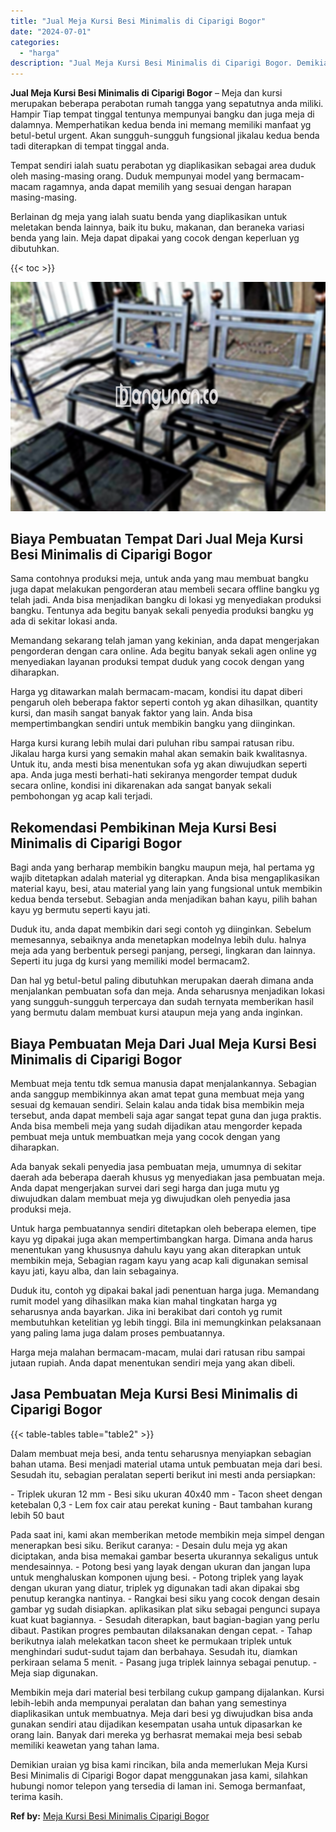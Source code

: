 ```yaml
---
title: "Jual Meja Kursi Besi Minimalis di Ciparigi Bogor"
date: "2024-07-01"
categories: 
  - "harga"
description: "Jual Meja Kursi Besi Minimalis di Ciparigi Bogor. Demikian uraian yg bisa kami rincikan, bila anda memerlukan Meja Kursi Besi Minimalis di Ciparigi Bogor dap..."
---
```


**Jual Meja Kursi Besi Minimalis di Ciparigi Bogor** – Meja dan kursi merupakan beberapa perabotan rumah tangga yang sepatutnya anda miliki. Hampir Tiap tempat tinggal tentunya mempunyai bangku dan juga meja di dalamnya. Memperhatikan kedua benda ini memang memiliki manfaat yg betul-betul urgent. Akan sungguh-sungguh fungsional jikalau kedua benda tadi diterapkan di tempat tinggal anda.

Tempat sendiri ialah suatu perabotan yg diaplikasikan sebagai area duduk oleh masing-masing orang. Duduk mempunyai model yang bermacam-macam ragamnya, anda dapat memilih yang sesuai dengan harapan masing-masing.

Berlainan dg meja yang ialah suatu benda yang diaplikasikan untuk meletakan benda lainnya, baik itu buku, makanan, dan beraneka variasi benda yang lain. Meja dapat dipakai yang cocok dengan keperluan yg dibutuhkan.

{{< toc >}}

![Jual Meja Kursi Besi Minimalis di Ciparigi Bogor](/images/jual-meja-besi-murah20.png)

## Biaya Pembuatan Tempat Dari Jual Meja Kursi Besi Minimalis di Ciparigi Bogor

Sama contohnya produksi meja, untuk anda yang mau membuat bangku juga dapat melakukan pengorderan atau membeli secara offline bangku yg telah jadi. Anda bisa menjadikan bangku di lokasi yg menyediakan produksi bangku. Tentunya ada begitu banyak sekali penyedia produksi bangku yg ada di sekitar lokasi anda.

Memandang sekarang telah jaman yang kekinian, anda dapat mengerjakan pengorderan dengan cara online. Ada begitu banyak sekali agen online yg menyediakan layanan produksi tempat duduk yang cocok dengan yang diharapkan.

Harga yg ditawarkan malah bermacam-macam, kondisi itu dapat diberi pengaruh oleh beberapa faktor seperti contoh yg akan dihasilkan, quantity kursi, dan masih sangat banyak faktor yang lain. Anda bisa mempertimbangkan sendiri untuk membikin bangku yang diinginkan.

Harga kursi kurang lebih mulai dari puluhan ribu sampai ratusan ribu. Jikalau harga kursi yang semakin mahal akan semakin baik kwalitasnya. Untuk itu, anda mesti bisa menentukan sofa yg akan diwujudkan seperti apa. Anda juga mesti berhati-hati sekiranya mengorder tempat duduk secara online, kondisi ini dikarenakan ada sangat banyak sekali pembohongan yg acap kali terjadi.

## Rekomendasi Pembikinan Meja Kursi Besi Minimalis di Ciparigi Bogor

Bagi anda yang berharap membikin bangku maupun meja, hal pertama yg wajib ditetapkan adalah material yg diterapkan. Anda bisa mengaplikasikan material kayu, besi, atau material yang lain yang fungsional untuk membikin kedua benda tersebut. Sebagian anda menjadikan bahan kayu, pilih bahan kayu yg bermutu seperti kayu jati.

Duduk itu, anda dapat membikin dari segi contoh yg diinginkan. Sebelum memesannya, sebaiknya anda menetapkan modelnya lebih dulu. halnya meja ada yang berbentuk persegi panjang, persegi, lingkaran dan lainnya. Seperti itu juga dg kursi yang memiliki model bermacam2.

Dan hal yg betul-betul paling dibutuhkan merupakan daerah dimana anda menjalankan pembuatan sofa dan meja. Anda seharusnya menjadikan lokasi yang sungguh-sungguh terpercaya dan sudah ternyata memberikan hasil yang bermutu dalam membuat kursi ataupun meja yang anda inginkan.

## Biaya Pembuatan Meja Dari Jual Meja Kursi Besi Minimalis di Ciparigi Bogor

Membuat meja tentu tdk semua manusia dapat menjalankannya. Sebagian anda sanggup membikinnya akan amat tepat guna membuat meja yang sesuai dg kemauan sendiri. Selain kalau anda tidak bisa membikin meja tersebut, anda dapat membeli saja agar sangat tepat guna dan juga praktis. Anda bisa membeli meja yang sudah dijadikan atau mengorder kepada pembuat meja untuk membuatkan meja yang cocok dengan yang diharapkan.

Ada banyak sekali penyedia jasa pembuatan meja, umumnya di sekitar daerah ada beberapa daerah khusus yg menyediakan jasa pembuatan meja. Anda dapat mengerjakan survei dari segi harga dan juga mutu yg diwujudkan dalam membuat meja yg diwujudkan oleh penyedia jasa produksi meja.

Untuk harga pembuatannya sendiri ditetapkan oleh beberapa elemen, tipe kayu yg dipakai juga akan mempertimbangkan harga. Dimana anda harus menentukan yang khususnya dahulu kayu yang akan diterapkan untuk membikin meja, Sebagian ragam kayu yang acap kali digunakan semisal kayu jati, kayu alba, dan lain sebagainya.

Duduk itu, contoh yg dipakai bakal jadi penentuan harga juga. Memandang rumit model yang dihasilkan maka kian mahal tingkatan harga yg seharusnya anda bayarkan. Jika ini berakibat dari contoh yg rumit membutuhkan ketelitian yg lebih tinggi. Bila ini memungkinkan pelaksanaan yang paling lama juga dalam proses pembuatannya.

Harga meja malahan bermacam-macam, mulai dari ratusan ribu sampai jutaan rupiah. Anda dapat menentukan sendiri meja yang akan dibeli.

## Jasa Pembuatan Meja Kursi Besi Minimalis di Ciparigi Bogor

{{< table-tables table="table2" >}}

Dalam membuat meja besi, anda tentu seharusnya menyiapkan sebagian bahan utama. Besi menjadi material utama untuk pembuatan meja dari besi. Sesudah itu, sebagian peralatan seperti berikut ini mesti anda persiapkan:

\- Triplek ukuran 12 mm - Besi siku ukuran 40x40 mm - Tacon sheet dengan ketebalan 0,3 - Lem fox cair atau perekat kuning - Baut tambahan kurang lebih 50 baut

Pada saat ini, kami akan memberikan metode membikin meja simpel dengan menerapkan besi siku. Berikut caranya: - Desain dulu meja yg akan diciptakan, anda bisa memakai gambar beserta ukurannya sekaligus untuk mendesainnya. - Potong besi yang layak dengan ukuran dan jangan lupa untuk menghaluskan komponen ujung besi. - Potong triplek yang layak dengan ukuran yang diatur, triplek yg digunakan tadi akan dipakai sbg penutup kerangka nantinya. - Rangkai besi siku yang cocok dengan desain gambar yg sudah disiapkan. aplikasikan plat siku sebagai pengunci supaya kuat kuat bagiannya. - Sesudah diterapkan, baut bagian-bagian yang perlu dibaut. Pastikan progres pembautan dilaksanakan dengan cepat. - Tahap berikutnya ialah melekatkan tacon sheet ke permukaan triplek untuk menghindari sudut-sudut tajam dan berbahaya. Sesudah itu, diamkan perkiraan selama 5 menit. - Pasang juga triplek lainnya sebagai penutup. - Meja siap digunakan.

Membikin meja dari material besi terbilang cukup gampang dijalankan. Kursi lebih-lebih anda mempunyai peralatan dan bahan yang semestinya diaplikasikan untuk membuatnya. Meja dari besi yg diwujudkan bisa anda gunakan sendiri atau dijadikan kesempatan usaha untuk dipasarkan ke orang lain. Banyak dari mereka yg berhasrat memakai meja besi sebab memiliki keawetan yang tahan lama.

Demikian uraian yg bisa kami rincikan, bila anda memerlukan Meja Kursi Besi Minimalis di Ciparigi Bogor dapat menggunakan jasa kami, silahkan hubungi nomor telepon yang tersedia di laman ini. Semoga bermanfaat, terima kasih.

**Ref by:** [Meja Kursi Besi Minimalis Ciparigi Bogor](https://id.wikipedia.org/wiki/Meja)
